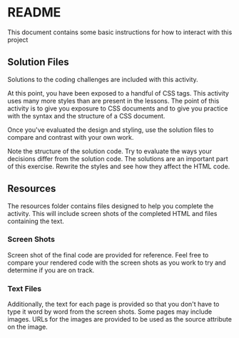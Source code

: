 # README

This document contains some basic instructions for how to interact with this project

## Solution Files
Solutions to the coding challenges are included with this activity.

At this point, you have been exposed to a handful of CSS tags. This activity uses many more styles than are present in the lessons. The point of this activity is to give you exposure to CSS documents and to give you practice with the syntax and the structure of a CSS document.

Once you've evaluated the design and styling, use the solution files to compare and contrast with your own work.

Note the structure of the solution code. Try to evaluate the ways your decisions differ from the solution code. The solutions are an important part of this exercise. Rewrite the styles and see how they affect the HTML code.

## Resources
The resources folder contains files designed to help you complete the activity. This will include screen shots of the completed HTML and files containing the text.

### Screen Shots
Screen shot of the final code are provided for reference. Feel free to compare your rendered code with the screen shots as you work to try and determine if you are on track.

### Text Files
Additionally, the text for each page is provided so that you don't have to type it word by word from the screen shots. Some pages may include images. URLs for the images are provided to be used as the source attribute on the image.